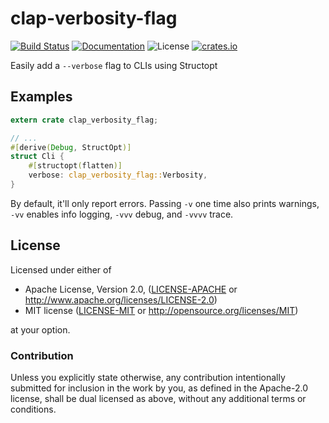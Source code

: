 # clap-verbosity-flag

[![Build Status](https://travis-ci.org/killercup/clap-verbosity-flag.svg)][Travis]
[![Documentation](https://img.shields.io/badge/docs-master-blue.svg)][Documentation]
![License](https://img.shields.io/crates/l/clap-verbosity-flag.svg)
[![crates.io](https://img.shields.io/crates/v/clap-verbosity-flag.svg)][Crates.io]

[Travis]: https://travis-ci.org/killercup/clap-verbosity-flag
[Crates.io]: https://crates.io/crates/clap-verbosity-flag
[Documentation]: https://docs.rs/clap-verbosity-flag/

Easily add a `--verbose` flag to CLIs using Structopt

## Examples

```rust
extern crate clap_verbosity_flag;

// ...
#[derive(Debug, StructOpt)]
struct Cli {
    #[structopt(flatten)]
    verbose: clap_verbosity_flag::Verbosity,
}
```

By default, it'll only report errors.
Passing `-v` one time also prints warnings,
`-vv` enables info logging,
`-vvv` debug,
and `-vvvv` trace.

## License

Licensed under either of

 * Apache License, Version 2.0, ([LICENSE-APACHE](LICENSE-APACHE) or http://www.apache.org/licenses/LICENSE-2.0)
 * MIT license ([LICENSE-MIT](LICENSE-MIT) or http://opensource.org/licenses/MIT)

at your option.

### Contribution

Unless you explicitly state otherwise, any contribution intentionally
submitted for inclusion in the work by you, as defined in the Apache-2.0
license, shall be dual licensed as above, without any additional terms or
conditions.
